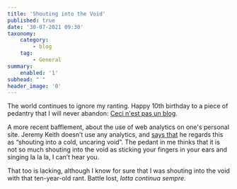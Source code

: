 ```yaml
---
title: 'Shouting into the Void'
published: true
date: '30-07-2021 09:30'
taxonomy:
    category:
        - blog
    tag:
        - General
summary:
    enabled: '1'
subhead: " "
header_image: '0'
---
```


The world continues to ignore my ranting. Happy 10th birthday to a piece of pedantry that I will never abandon: [Ceci n'est pas un blog](https://www.jeremycherfas.net/blog/ceci-nest-pas-un-blog).

A more recent bafflement, about the use of web analytics on one's personal site. Jeremy Keith doesn’t use any analytics, and <a class="u-in-reply-to" href="https://twitter.com/adactio/status/900001910064693249" >says that</a > he regards this as “shouting into a cold, uncaring void”. The pedant in me thinks that it is not so much shouting into the void as sticking your fingers in your ears and singing la la la, I can’t hear you.

That too is lacking, although I know for sure that I was shouting into the void with that ten-year-old rant. Battle lost, _lotta continua sempre_.

